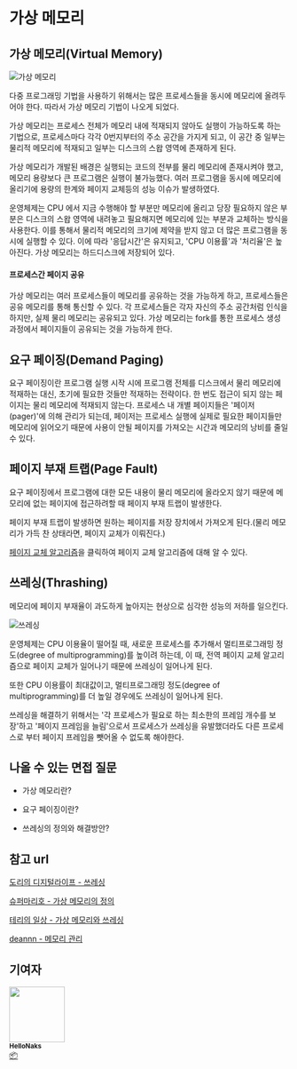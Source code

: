 # 가상 메모리



## 가상 메모리(Virtual Memory)

![가상 메모리](/img/computer_architecture_and_OS/virtual_memory/virtual_memory.png)

다중 프로그래밍 기법을 사용하기 위해서는 많은 프로세스들을 동시에 메모리에 올려두어야 한다. 따라서 가상 메모리 기법이 나오게 되었다.

가상 메모리는 프로세스 전체가 메모리 내에 적재되지 않아도 실행이 가능하도록 하는 기법으로, 프로세스마다 각각 0번지부터의 주소 공간을 가지게 되고, 이 공간 중 일부는 물리적 메모리에 적재되고 일부는 디스크의 스왑 영역에 존재하게 된다.

가상 메모리가 개발된 배경은 실행되는 코드의 전부를 물리 메모리에 존재시켜야 했고, 메모리 용량보다 큰 프로그램은 실행이 불가능했다. 여러 프로그램을 동시에 메모리에 올리기에 용량의 한계와 페이지 교체등의 성능 이슈가 발생하였다. 

운영체제는 CPU 에서 지금 수행해야 할 부분만 메모리에 올리고 당장 필요하지 않은 부분은 디스크의 스왑 영역에 내려놓고 필요해지면 메모리에 있는 부분과 교체하는 방식을 사용한다. 이를 통해서 물리적 메모리의 크기에 제약을 받지 않고 더 많은 프로그램을 동시에 실행할 수 있다. 이에 따라 '응답시간'은 유지되고, 'CPU 이용률'과 '처리율'은 높아진다. 가상 메모리는 하드디스크에 저장되어 있다.



#### 프로세스간 페이지 공유

가상 메모리는 여러 프로세스들이 메모리를 공유하는 것을 가능하게 하고, 프로세스들은 공유 메모리를 통해 통신할 수 있다. 각 프로세스들은 각자 자신의 주소 공간처럼 인식을 하지만, 실제 물리 메모리는 공유되고 있다. 가상 메모리는 fork를 통한 프로세스 생성 과정에서 페이지들이 공유되는 것을 가능하게 한다.



## 요구 페이징(Demand Paging)

요구 페이징이란 프로그램 실행 시작 시에 프로그램 전체를 디스크에서 물리 메모리에 적재하는 대신, 초기에 필요한 것들만 적재하는 전략이다.  한 번도 접근이 되지 않는 페이지는 물리 메모리에 적재되지 않는다. 프로세스 내 개별 페이지들은 '페이저(pager)'에 의해 관리가 되는데, 페이저는 프로세스 실행에 실제로 필요한 페이지들만 메모리에 읽어오기 때문에 사용이 안될 페이지를 가져오는 시간과 메모리의 낭비를 줄일 수 있다.



## 페이지 부재 트랩(Page Fault)

요구 페이징에서 프로그램에 대한 모든 내용이 물리 메모리에 올라오지 않기 때문에 메모리에 없는 페이지에 접근하려할 때 페이지 부재 트랩이 발생한다.

페이지 부재 트랩이 발생하면 원하는 페이지를 저장 장치에서 가져오게 된다.(물리 메모리가 가득 찬 상태라면, 페이지 교체가 이뤄진다.)

[페이지 교체 알고리즘](https://mfamcs.netlify.app/docs/CA_and_OS/%ED%8E%98%EC%9D%B4%EC%A7%80%20%EA%B5%90%EC%B2%B4%20%EC%95%8C%EA%B3%A0%EB%A6%AC%EC%A6%98)을 클릭하여 페이지 교체 알고리즘에 대해 알 수 있다.



## 쓰레싱(Thrashing)

메모리에 페이지 부재율이 과도하게 높아지는 현상으로 심각한 성능의 저하를 일으킨다.

![쓰레싱](/img/computer_architecture_and_OS/virtual_memory/thrashing.png)

운영체제는 CPU 이용율이 떨어질 때, 새로운 프로세스를 추가해서 멀티프로그래밍 정도(degree of multiprogramming)를 높이려 하는데, 이 때, 전역 페이지 교체 알고리즘으로 페이지 교체가 일어나기 때문에 쓰레싱이 일어나게 된다. 

또한 CPU 이용률이 최대값이고, 멀티프로그래밍 정도(degree of multiprogramming)를 더 높일 경우에도 쓰레싱이 일어나게 된다.



쓰레싱을 해결하기 위해서는 '각 프로세스가 필요로 하는 최소한의 프레임 개수를 보장'하고 '페이지 프레임을 늘림'으로서 프로세스가 쓰레싱을 유발했더라도 다른 프로세스로 부터 페이지 프레임을 뺏어올 수 없도록 해야한다.





## 나올 수 있는 면접 질문

- 가상 메모리란?

- 요구 페이징이란?

- 쓰레싱의 정의와 해결방안?


## 참고 url

[도리의 디지털라이프 - 쓰레싱](http://blog.skby.net/%EC%8A%A4%EB%A0%88%EC%8B%B1-thrashing/)

[슈퍼마리호 - 가상 메모리의 정의](https://hibee.tistory.com/304)

[테리의 일상 - 가상 메모리와 쓰레싱](https://dheldh77.tistory.com/entry/%EC%9A%B4%EC%98%81%EC%B2%B4%EC%A0%9C-%EA%B0%80%EC%83%81%EB%A9%94%EB%AA%A8%EB%A6%ACVirtual-Memory)

[deannn - 메모리 관리](https://velog.io/@deannn/CS-%EA%B8%B0%EC%B4%88-%EC%9A%B4%EC%98%81%EC%B2%B4%EC%A0%9C-%EB%A9%94%EB%AA%A8%EB%A6%AC-%EA%B4%80%EB%A6%AC-%EC%A0%84%EB%9E%B5)

## 기여자


 <td align="center"><a href="https://github.com/HelloNaks"><img src="https://avatars.githubusercontent.com/u/49478141?v=4?s=100" width="100px;" alt=""/><br /><sub><b>HelloNaks</b></sub></a><br /><a href="#platform-HelloNaks" title="Packaging/porting to new platform">📦</a></td>
